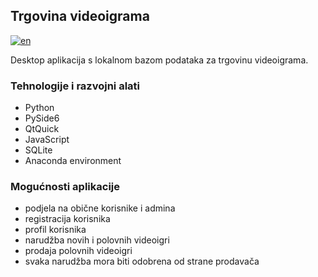 ## Trgovina videoigrama
[![en](https://img.shields.io/badge/lang-en-green.svg)](https://github.com/a-lorena/Video_games_store/blob/main/README.en.md)

Desktop aplikacija s lokalnom bazom podataka za trgovinu videoigrama.


### Tehnologije i razvojni alati
- Python
- PySide6
- QtQuick
- JavaScript
- SQLite
- Anaconda environment


### Mogućnosti aplikacije
- podjela na obične korisnike i admina
- registracija korisnika
- profil korisnika
- narudžba novih i polovnih videoigri
- prodaja polovnih videoigri
- svaka narudžba mora biti odobrena od strane prodavača
